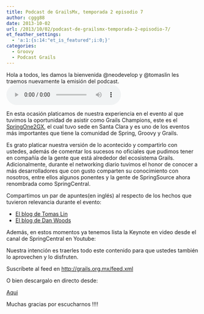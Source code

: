 ```yaml
---
title: Podcast de GrailsMx, temporada 2 episodio 7
author: cggg88
date: 2013-10-02
url: /2013/10/02/podcast-de-grailsmx-temporada-2-episodio-7/
et_feather_settings:
  - 'a:1:{s:14:"et_is_featured";i:0;}'
categories:
  - Groovy
  - Podcast Grails
---
```

Hola a todos, les damos la bienvenida @neodevelop y @tomaslin les traemos nuevamente la emisión del podcast.  
<audio width="300" height="32" controls="controls"><source src="http://media.grails.org.mx.s3.amazonaws.com/podcast/temporada02/02x07.mp3" type="audio/mpeg" /></audio>

En esta ocasión platicamos de nuestra experiencia en el evento al que tuvimos la oportunidad de asistir como Grails Champions, este es el [SpringOne2GX][1], el cual tuvo sede en Santa Clara y es uno de los eventos más importantes que tiene la comunidad de Spring, Groovy y Grails.

Es grato platicar nuestra versión de lo acontecido y compartirlo con ustedes, además de comentar los sucesos no oficiales que pudimos tener en compañía de la gente que está alrededor del ecosistema Grails. Adicionalmente, durante el networking diario tuvimos el honor de conocer a más desarrolladores que con gusto comparten su conocimiento con nosotros, entre ellos algunos ponentes y la gente de SpringSource ahora renombrada como SpringCentral.

Compartimos un par de apuntes(en inglés) al respecto de los hechos que tuvieron relevancia durante el evento:

  * [El blog de Tomas Lin][2]
  * [El blog de Dan Woods][3]

Además, en estos momentos ya tenemos lista la Keynote en video desde el canal de SpringCentral en Youtube:



Nuestra intención es traerles todo este contenido para que ustedes también lo aprovechen y lo disfruten.

Suscríbete al feed en <http://grails.org.mx/feed.xml>

O bien descargalo en directo desde:

[Aqui][4]

Muchas gracias por escucharnos !!!!

 [1]: http://www.springone2gx.com/conference/santa_clara/2013/09/home
 [2]: http://fbflex.wordpress.com/2013/09/13/springone-2gx-2013-summary/
 [3]: http://danveloper.github.io/
 [4]: http://media.grails.org.mx.s3.amazonaws.com/podcast/temporada02/02x07.mp3